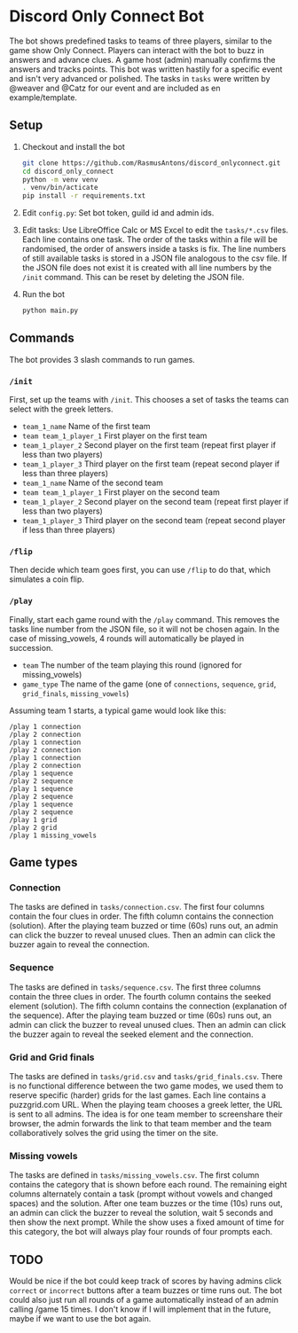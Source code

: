 # Discord Only Connect Bot
The bot shows predefined tasks to teams of three players, similar to the game show Only Connect.
Players can interact with the bot to buzz in answers and advance clues.
A game host (admin) manually confirms the answers and tracks points.
This bot was written hastily for a specific event and isn't very advanced or polished.
The tasks in `tasks` were written by @weaver and @Catz for our event and are included
as en example/template.

## Setup

1. Checkout and install the bot
   ````sh
   git clone https://github.com/RasmusAntons/discord_onlyconnect.git
   cd discord_only_connect
   python -m venv venv
   . venv/bin/acticate
   pip install -r requirements.txt
   ````

2. Edit `config.py`: Set bot token, guild id and admin ids.

3. Edit tasks:
    Use LibreOffice Calc or MS Excel to edit the `tasks/*.csv` files. Each line contains one task.
    The order of the tasks within a file will be randomised, the order of answers inside a tasks is fix.
    The line numbers of still available tasks is stored in a JSON file analogous to the csv file.
    If the JSON file does not exist it is created with all line numbers by the `/init` command.
    This can be reset by deleting the JSON file.

5. Run the bot
   ```sh
   python main.py
   ```

## Commands
The bot provides 3 slash commands to run games.

### `/init`
  First, set up the teams with `/init`.
  This chooses a set of tasks the teams can select with the greek letters.
  * `team_1_name` Name of the first team
  * `team team_1_player_1` First player on the first team
  * `team_1_player_2` Second player on the first team (repeat first player if less than two players)
  * `team_1_player_3` Third player on the first team (repeat second player if less than three players)
  * `team_1_name` Name of the second team
  * `team team_1_player_1` First player on the second team
  * `team_1_player_2` Second player on the second team (repeat first player if less than two players)
  * `team_1_player_3` Third player on the second team (repeat second player if less than three players)

### `/flip`
Then decide which team goes first, you can use `/flip` to do that, which simulates a coin flip.

### `/play`
   Finally, start each game round with the `/play` command.
   This removes the tasks line number from the JSON file, so it will not be chosen again.
   In the case of missing_vowels, 4 rounds will automatically be played in succession.
  * `team` The number of the team playing this round (ignored for missing_vowels)
  * `game_type` The name of the game (one of `connections`, `sequence`, `grid`, `grid_finals`, `missing_vowels`)

Assuming team 1 starts, a typical game would look like this:
   ```
   /play 1 connection
   /play 2 connection
   /play 1 connection
   /play 2 connection
   /play 1 connection
   /play 2 connection
   /play 1 sequence
   /play 2 sequence
   /play 1 sequence
   /play 2 sequence
   /play 1 sequence
   /play 2 sequence
   /play 1 grid
   /play 2 grid
   /play 1 missing_vowels
   ```

## Game types

### Connection
The tasks are defined in `tasks/connection.csv`. The first four columns contain the four clues in order.
The fifth column contains the connection (solution).
After the playing team buzzed or time (60s) runs out, an admin can click the buzzer to reveal unused clues.
Then an admin can click the buzzer again to reveal the connection.

### Sequence
The tasks are defined in `tasks/sequence.csv`. The first three columns contain the three clues in order.
The fourth column contains the seeked element (solution).
The fifth column contains the connection (explanation of the sequence).
After the playing team buzzed or time (60s) runs out, an admin can click the buzzer to reveal unused clues.
Then an admin can click the buzzer again to reveal the seeked element and the connection.

### Grid and Grid finals
The tasks are defined in `tasks/grid.csv` and `tasks/grid_finals.csv`.
There is no functional difference between the two game modes, we used them to reserve specific (harder) grids
for the last games.
Each line contains a puzzgrid.com URL.
When the playing team chooses a greek letter, the URL is sent to all admins.
The idea is for one team member to screenshare their browser, the admin forwards the link to that team member
and the team collaboratively solves the grid using the timer on the site.

### Missing vowels
The tasks are defined in `tasks/missing_vowels.csv`.
The first column contains the category that is shown before each round.
The remaining eight columns alternately contain a task (prompt without vowels and changed spaces)
and the solution.
After one team buzzes or the time (10s) runs out, an admin can click the buzzer to reveal the solution,
wait 5 seconds and then show the next prompt.
While the show uses a fixed amount of time for this category,
the bot will always play four rounds of four prompts each. 

## TODO
Would be nice if the bot could keep track of scores by having admins click `correct` or `incorrect` buttons
after a team buzzes or time runs out.
The bot could also just run all rounds of a game automatically instead of an admin calling /game 15 times.
I don't know if I will implement that in the future, maybe if we want to use the bot again.
